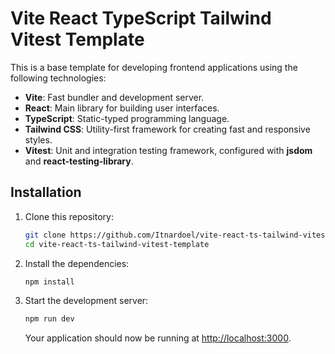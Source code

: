 # Vite React TypeScript Tailwind Vitest Template

This is a base template for developing frontend applications using the following technologies:

- **Vite**: Fast bundler and development server.
- **React**: Main library for building user interfaces.
- **TypeScript**: Static-typed programming language.
- **Tailwind CSS**: Utility-first framework for creating fast and responsive styles.
- **Vitest**: Unit and integration testing framework, configured with **jsdom** and **react-testing-library**.

## Installation

1. Clone this repository:

   ```bash
   git clone https://github.com/Itnardoel/vite-react-ts-tailwind-vitest-template.git
   cd vite-react-ts-tailwind-vitest-template
   ```

2. Install the dependencies:

   ```bash
   npm install
   ```

3. Start the development server:

   ```bash
   npm run dev
   ```

   Your application should now be running at [http://localhost:3000](http://localhost:5173).
   